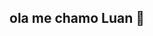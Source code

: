 ## ola me chamo Luan 👋

<!--
**Luanaparecido3105/Luanaparecido3105** is a ✨ _special_ ✨ repository because its `README.md` (this file) appears on your GitHub profile.
## Sou edudante do ensino superior 
♥gosto de escutar musica 
☕gosto de cafe
999⬩life of moments.
Tenho 17anos 
sou geminiano♊
